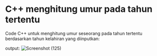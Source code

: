 # C++ menghitung umur pada tahun tertentu
Code C++ untuk menghitung umur seseorang pada tahun tertentu berdasarkan tahun kelahiran yang diinputkan:


output:
![Screenshot (125)](https://github.com/bimantaraz/menghitung-umur-pada-tahun-tertentu-cpp/assets/90950617/eb13ecfa-30ee-4cfd-afed-1b4598b9ee56)
